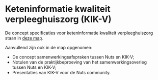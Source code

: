 # Keteninformatie kwaliteit verpleeghuiszorg (KIK-V)

De concept specificaties voor keteninformatie kwaliteit verpleeghuiszorg staan in [deze map](https://drive.google.com/drive/u/1/folders/1sEOiBuH3Az4ddibPsvdPGt9AoY3rJQFR).

Aanvullend zijn ook in de map opgenomen:
* De concept samenwerkingsafspraken tussen Nuts en KIK-V;
* Notulen van de praktijkbeproeving van het samenwerkingsoverleg tussen Nuts en KIK-V;
* Presentaties van KIK-V voor de Nuts community.
